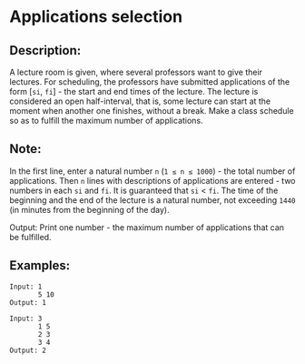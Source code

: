 # Applications selection

## Description:

A lecture room is given, where several professors want to give their lectures. For scheduling, the professors have submitted applications of the form [`si`, `fi`] - the start and end times of the lecture. The lecture is considered an open half-interval, that is, some lecture can start at the moment when another one finishes, without a break. Make a class schedule so as to fulfill the maximum number of applications.

## Note:

In the first line, enter a natural number `n` (`1 ≤ n ≤ 1000`) - the total number of applications. Then `n` lines with descriptions of applications are entered - two numbers in each `si` and `fi`. It is guaranteed that `si` < `fi`. The time of the beginning and the end of the lecture is a natural number, not exceeding `1440` (in minutes from the beginning of the day).

Output: Print one number - the maximum number of applications that can be fulfilled.

## Examples:

```
Input: 1
       5 10
Output: 1
```
```
Input: 3
       1 5
       2 3
       3 4
Output: 2
```
